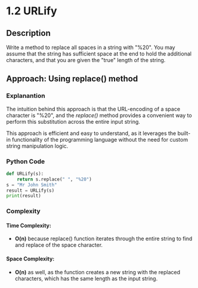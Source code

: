# 1.2 URLify

## Description
Write a method to replace all spaces in a string with "%20". You may assume that the string has sufficient space at the end to hold the additional characters, and that you are given the "true" length of the string.

## Approach: Using replace() method

### Explanantion
The intuition behind this approach is that the URL-encoding of a space character is "%20", and the *replace()* method provides a convenient way to perform this substitution across the entire input string.

This approach is efficient and easy to understand, as it leverages the built-in functionality of the programming language without the need for custom string manipulation logic.

### Python Code

```python
def URLify(s):
    return s.replace(" ", "%20")
s = "Mr John Smith"
result = URLify(s)
print(result)
```
### Complexity
#### Time Complexity:

- **O(n)** because replace() function iterates through the entire string to find and replace of the space character.
#### Space Complexity:

- **O(n)** as well, as the function creates a new string with the replaced characters, which has the same length as the input string.
